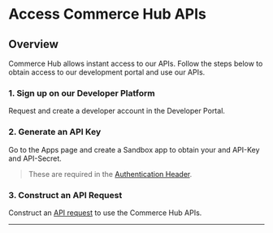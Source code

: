 # Access Commerce Hub APIs

## Overview

Commerce Hub allows instant access to our APIs. Follow the steps below to obtain access to our development portal and use our APIs.

### 1. Sign up on our Developer Platform

Request and create a developer account in the Developer Portal.

### 2. Generate an API Key

Go to the Apps page and create a Sandbox app to obtain your and API-Key and API-Secret.

<!-- theme: info -->
> These are required in the [Authentication Header](?path=docs/Resources/API-Documents/Authentication-Header.md).

### 3. Construct an API Request

Construct an [API request](?path=docs/Resources/API-Documents/Use-Our-APIs.md) to use the Commerce Hub APIs.

---